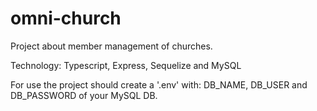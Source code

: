 # omni-church

Project about member management of churches.

Technology: Typescript, Express, Sequelize and MySQL

For use the project should create a '.env' with: 
DB_NAME, 
DB_USER 
and DB_PASSWORD of your MySQL DB.

